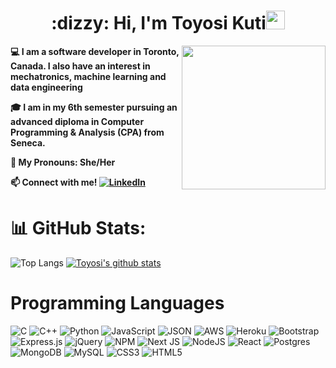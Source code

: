 <!-- Heading -->
<h1 align="center">:dizzy: Hi, I'm Toyosi Kuti<img src = "https://raw.githubusercontent.com/MartinHeinz/MartinHeinz/master/wave.gif" width = 30px></h1>
<img align='right' src="https://media.giphy.com/media/ieyl9zmCjO4b4t6qoY/giphy.gif" width="230"> 

<b>:computer: I am a software developer in Toronto, Canada. I also have an interest in mechatronics, machine learning and data engineering </b>

<b>:mortar_board: I am in my 6th semester pursuing an advanced diploma in Computer Programming & Analysis (CPA) from Seneca.</b>

<b>:woman: My Pronouns: She/Her  </b>

<b>:mailbox: Connect with me! [![LinkedIn](https://img.shields.io/badge/LinkedIn-%230077B5.svg?logo=linkedin&logoColor=white)](https://www.linkedin.com/in/toyosi-kuti/)</b>


# 📊 GitHub Stats:
![Top Langs](https://github-readme-stats.vercel.app/api/top-langs?username=okuti2&langs_count=10&show_icons=true&locale=en&layout=compact&theme=light)
[![Toyosi's github stats](https://github-readme-stats.vercel.app/api?username=okuti2&theme=light)](https://github.com/okuti2/github-readme-stats)

# Programming Languages
![C](https://img.shields.io/badge/c-%2300599C.svg?style=flat-square&logo=c&logoColor=white) ![C++](https://img.shields.io/badge/c++-%2300599C.svg?style=flat-square&logo=c%2B%2B&logoColor=white) ![Python](https://img.shields.io/badge/python-3670A0?style=flat-square&logo=python&logoColor=ffdd54) ![JavaScript](https://img.shields.io/badge/javascript-%23323330.svg?style=flat-square&logo=javascript&logoColor=%23F7DF1E) ![JSON](https://img.shields.io/badge/json-5E5C5C?style=for-the-badge&logo=json&logoColor=white) ![AWS](https://img.shields.io/badge/AWS-%23FF9900.svg?style=flat-square&logo=amazon-aws&logoColor=white) ![Heroku](https://img.shields.io/badge/heroku-%23430098.svg?style=flat-square&logo=heroku&logoColor=white) ![Bootstrap](https://img.shields.io/badge/bootstrap-%23563D7C.svg?style=flat-square&logo=bootstrap&logoColor=white) ![Express.js](https://img.shields.io/badge/express.js-%23404d59.svg?style=flat-square&logo=express&logoColor=%2361DAFB) ![jQuery](https://img.shields.io/badge/jquery-%230769AD.svg?style=flat-square&logo=jquery&logoColor=white) ![NPM](https://img.shields.io/badge/NPM-%23000000.svg?style=flat-square&logo=npm&logoColor=white) ![Next JS](https://img.shields.io/badge/Next-black?style=flat-square&logo=next.js&logoColor=white) ![NodeJS](https://img.shields.io/badge/node.js-6DA55F?style=flat-square&logo=node.js&logoColor=white) ![React](https://img.shields.io/badge/react-%2320232a.svg?style=flat-square&logo=react&logoColor=%2361DAFB) ![Postgres](https://img.shields.io/badge/postgres-%23316192.svg?style=flat-square&logo=postgresql&logoColor=white) ![MongoDB](https://img.shields.io/badge/MongoDB-%234ea94b.svg?style=flat-square&logo=mongodb&logoColor=white) ![MySQL](https://img.shields.io/badge/mysql-%2300f.svg?style=flat-square&logo=mysql&logoColor=white) ![CSS3](https://img.shields.io/badge/CSS3-1572B6?style=for-the-badge&logo=css3&logoColor=white) ![HTML5](https://img.shields.io/badge/HTML5-E34F26?style=for-the-badge&logo=html5&logoColor=white) 
